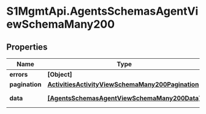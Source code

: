 # S1MgmtApi.AgentsSchemasAgentViewSchemaMany200

## Properties
Name | Type | Description | Notes
------------ | ------------- | ------------- | -------------
**errors** | **[Object]** | Errors | [optional] 
**pagination** | [**ActivitiesActivityViewSchemaMany200Pagination**](ActivitiesActivityViewSchemaMany200Pagination.md) |  | 
**data** | [**[AgentsSchemasAgentViewSchemaMany200Data]**](AgentsSchemasAgentViewSchemaMany200Data.md) | Response data | [optional] 


